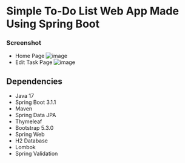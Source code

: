 # Simple To-Do List Web App Made Using Spring Boot

### Screenshot
- Home Page
![image](https://github.com/peterkang98/guitar-chord-rails-app-aws/assets/101819709/f33c3480-9ba2-480f-b021-85d11c05133c)
- Edit Task Page
![image](https://github.com/peterkang98/guitar-chord-rails-app-aws/assets/101819709/76da39cc-ed03-428b-9993-035af6358b2a)

## Dependencies
- Java 17
- Spring Boot 3.1.1
- Maven
- Spring Data JPA
- Thymeleaf
- Bootstrap 5.3.0
- Spring Web
- H2 Database
- Lombok
- Spring Validation
